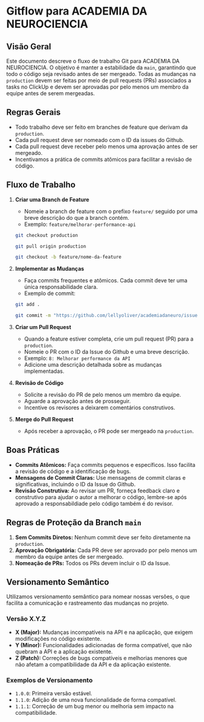 # Gitflow para ACADEMIA DA NEUROCIENCIA

## Visão Geral

Este documento descreve o fluxo de trabalho Git para ACADEMIA DA NEUROCIENCIA. O objetivo é manter a estabilidade da `main`, garantindo que todo o código seja revisado antes de ser mergeado. Todas as mudanças na `production` devem ser feitas por meio de pull requests (PRs) associados a tasks no ClickUp e devem ser aprovadas por pelo menos um membro da equipe antes de serem mergeadas.

## Regras Gerais

- Todo trabalho deve ser feito em branches de feature que derivam da `production`.
- Cada pull request deve ser nomeado com o ID da issues do Github.
- Cada pull request deve receber pelo menos uma aprovação antes de ser mergeado.
- Incentivamos a prática de commits atômicos para facilitar a revisão de código.

## Fluxo de Trabalho

1. **Criar uma Branch de Feature**
    - Nomeie a branch de feature com o prefixo `feature/` seguido por uma breve descrição do que a branch contém.
    - Exemplo: `feature/melhorar-performance-api`

    ```sh
    git checkout production
    ```
    ```sh
    git pull origin production
    ```
    ```sh
    git checkout -b feature/nome-da-feature
    ```

2. **Implementar as Mudanças**
    - Faça commits frequentes e atômicos. Cada commit deve ter uma única responsabilidade clara.
    - Exemplo de commit:

    ```sh
    git add .
    ```
    ```sh
    git commit -m "https://github.com/lellyoliver/academiadaneuro/issues/8"
    ```

3. **Criar um Pull Request**
    - Quando a feature estiver completa, crie um pull request (PR) para a `production`.
    - Nomeie o PR com o ID da Issue do Github e uma breve descrição.
    - Exemplo: `8: Melhorar performance da API`
    - Adicione uma descrição detalhada sobre as mudanças implementadas.

4. **Revisão de Código**
    - Solicite a revisão do PR de pelo menos um membro da equipe.
    - Aguarde a aprovação antes de prosseguir.
    - Incentive os revisores a deixarem comentários construtivos.

5. **Merge do Pull Request**
    - Após receber a aprovação, o PR pode ser mergeado na `production`.

## Boas Práticas

- **Commits Atômicos:** Faça commits pequenos e específicos. Isso facilita a revisão de código e a identificação de bugs.
- **Mensagens de Commit Claras:** Use mensagens de commit claras e significativas, incluindo o ID da Issue do Github.
- **Revisão Construtiva:** Ao revisar um PR, forneça feedback claro e construtivo para ajudar o autor a melhorar o código, lembre-se após aprovado a responsabildiade pelo código também é do revisor.

## Regras de Proteção da Branch `main`

1. **Sem Commits Diretos:** Nenhum commit deve ser feito diretamente na `production`.
2. **Aprovação Obrigatória:** Cada PR deve ser aprovado por pelo menos um membro da equipe antes de ser mergeado.
3. **Nomeação de PRs:** Todos os PRs devem incluir o ID da Issue.

## Versionamento Semântico

Utilizamos versionamento semântico para nomear nossas versões, o que facilita a comunicação e rastreamento das mudanças no projeto.

### Versão X.Y.Z

- **X (Major):** Mudanças incompatíveis na API e na aplicação, que exigem modificações no código existente.
- **Y (Minor):** Funcionalidades adicionadas de forma compatível, que não quebram a API e a aplicação existente.
- **Z (Patch):** Correções de bugs compatíveis e melhorias menores que não afetam a compatibilidade da API e da aplicação existente.

### Exemplos de Versionamento

- `1.0.0`: Primeira versão estável.
- `1.1.0`: Adição de uma nova funcionalidade de forma compatível.
- `1.1.1`: Correção de um bug menor ou melhoria sem impacto na compatibilidade.
